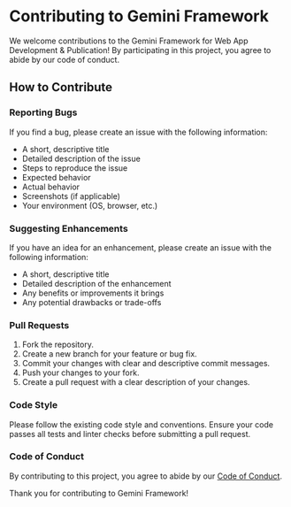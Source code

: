 # Contributing to Gemini Framework

We welcome contributions to the Gemini Framework for Web App Development & Publication! By participating in this project, you agree to abide by our code of conduct.

## How to Contribute

### Reporting Bugs

If you find a bug, please create an issue with the following information:
- A short, descriptive title
- Detailed description of the issue
- Steps to reproduce the issue
- Expected behavior
- Actual behavior
- Screenshots (if applicable)
- Your environment (OS, browser, etc.)

### Suggesting Enhancements

If you have an idea for an enhancement, please create an issue with the following information:
- A short, descriptive title
- Detailed description of the enhancement
- Any benefits or improvements it brings
- Any potential drawbacks or trade-offs

### Pull Requests

1. Fork the repository.
2. Create a new branch for your feature or bug fix.
3. Commit your changes with clear and descriptive commit messages.
4. Push your changes to your fork.
5. Create a pull request with a clear description of your changes.

### Code Style

Please follow the existing code style and conventions. Ensure your code passes all tests and linter checks before submitting a pull request.

### Code of Conduct

By contributing to this project, you agree to abide by our [Code of Conduct](CODE_OF_CONDUCT.md).

Thank you for contributing to Gemini Framework!
